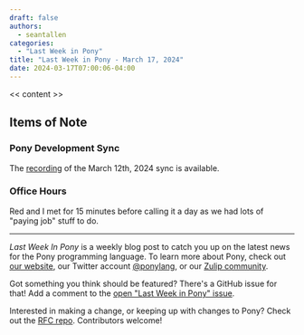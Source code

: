 ```yaml
---
draft: false
authors:
  - seantallen
categories:
  - "Last Week in Pony"
title: "Last Week in Pony - March 17, 2024"
date: 2024-03-17T07:00:06-04:00
---
```


<< content >>

<!-- more -->

## Items of Note

### Pony Development Sync

The [recording](https://vimeo.com/<<video-id>>) of the March 12th, 2024 sync is available.

### Office Hours

Red and I met for 15 minutes before calling it a day as we had lots of "paying job" stuff to do.

---

_Last Week In Pony_ is a weekly blog post to catch you up on the latest news for the Pony programming language. To learn more about Pony, check out [our website](https://ponylang.io), our Twitter account [@ponylang](https://twitter.com/ponylang), or our [Zulip community](https://ponylang.zulipchat.com).

Got something you think should be featured? There's a GitHub issue for that! Add a comment to the [open "Last Week in Pony" issue](https://github.com/ponylang/ponylang.github.io/issues?q=is%3Aissue+is%3Aopen+label%3Alast-week-in-pony).

Interested in making a change, or keeping up with changes to Pony? Check out the [RFC repo](https://github.com/ponylang/rfcs). Contributors welcome!
